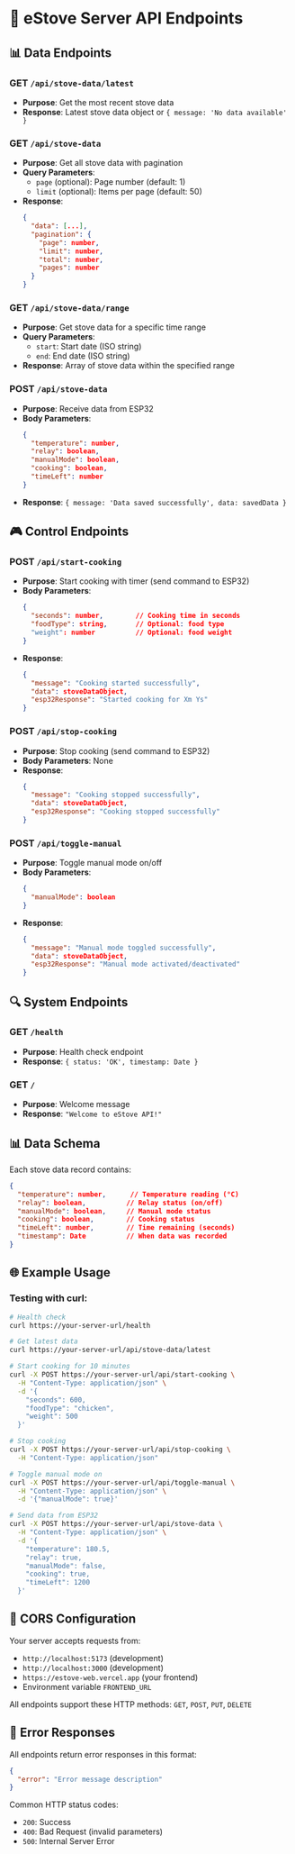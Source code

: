 # 🚀 eStove Server API Endpoints

## 📊 Data Endpoints

### **GET** `/api/stove-data/latest`
- **Purpose**: Get the most recent stove data
- **Response**: Latest stove data object or `{ message: 'No data available' }`

### **GET** `/api/stove-data`
- **Purpose**: Get all stove data with pagination
- **Query Parameters**:
  - `page` (optional): Page number (default: 1)
  - `limit` (optional): Items per page (default: 50)
- **Response**:
  ```json
  {
    "data": [...],
    "pagination": {
      "page": number,
      "limit": number,
      "total": number,
      "pages": number
    }
  }
  ```

### **GET** `/api/stove-data/range`
- **Purpose**: Get stove data for a specific time range
- **Query Parameters**:
  - `start`: Start date (ISO string)
  - `end`: End date (ISO string)
- **Response**: Array of stove data within the specified range

### **POST** `/api/stove-data`
- **Purpose**: Receive data from ESP32
- **Body Parameters**:
  ```json
  {
    "temperature": number,
    "relay": boolean,
    "manualMode": boolean,
    "cooking": boolean,
    "timeLeft": number
  }
  ```
- **Response**: `{ message: 'Data saved successfully', data: savedData }`

## 🎮 Control Endpoints

### **POST** `/api/start-cooking`
- **Purpose**: Start cooking with timer (send command to ESP32)
- **Body Parameters**:
  ```json
  {
    "seconds": number,        // Cooking time in seconds
    "foodType": string,       // Optional: food type
    "weight": number          // Optional: food weight
  }
  ```
- **Response**:
  ```json
  {
    "message": "Cooking started successfully",
    "data": stoveDataObject,
    "esp32Response": "Started cooking for Xm Ys"
  }
  ```

### **POST** `/api/stop-cooking`
- **Purpose**: Stop cooking (send command to ESP32)
- **Body Parameters**: None
- **Response**:
  ```json
  {
    "message": "Cooking stopped successfully",
    "data": stoveDataObject,
    "esp32Response": "Cooking stopped successfully"
  }
  ```

### **POST** `/api/toggle-manual`
- **Purpose**: Toggle manual mode on/off
- **Body Parameters**:
  ```json
  {
    "manualMode": boolean
  }
  ```
- **Response**:
  ```json
  {
    "message": "Manual mode toggled successfully",
    "data": stoveDataObject,
    "esp32Response": "Manual mode activated/deactivated"
  }
  ```

## 🔍 System Endpoints

### **GET** `/health`
- **Purpose**: Health check endpoint
- **Response**: `{ status: 'OK', timestamp: Date }`

### **GET** `/`
- **Purpose**: Welcome message
- **Response**: `"Welcome to eStove API!"`

## 📊 Data Schema

Each stove data record contains:
```json
{
  "temperature": number,      // Temperature reading (°C)
  "relay": boolean,          // Relay status (on/off)
  "manualMode": boolean,     // Manual mode status
  "cooking": boolean,        // Cooking status
  "timeLeft": number,        // Time remaining (seconds)
  "timestamp": Date          // When data was recorded
}
```

## 🌐 Example Usage

### Testing with curl:

```bash
# Health check
curl https://your-server-url/health

# Get latest data
curl https://your-server-url/api/stove-data/latest

# Start cooking for 10 minutes
curl -X POST https://your-server-url/api/start-cooking \
  -H "Content-Type: application/json" \
  -d '{
    "seconds": 600,
    "foodType": "chicken",
    "weight": 500
  }'

# Stop cooking
curl -X POST https://your-server-url/api/stop-cooking \
  -H "Content-Type: application/json"

# Toggle manual mode on
curl -X POST https://your-server-url/api/toggle-manual \
  -H "Content-Type: application/json" \
  -d '{"manualMode": true}'

# Send data from ESP32
curl -X POST https://your-server-url/api/stove-data \
  -H "Content-Type: application/json" \
  -d '{
    "temperature": 180.5,
    "relay": true,
    "manualMode": false,
    "cooking": true,
    "timeLeft": 1200
  }'
```

## 🔧 CORS Configuration

Your server accepts requests from:
- `http://localhost:5173` (development)
- `http://localhost:3000` (development)
- `https://estove-web.vercel.app` (your frontend)
- Environment variable `FRONTEND_URL`

All endpoints support these HTTP methods: `GET`, `POST`, `PUT`, `DELETE`

## 🚨 Error Responses

All endpoints return error responses in this format:
```json
{
  "error": "Error message description"
}
```

Common HTTP status codes:
- `200`: Success
- `400`: Bad Request (invalid parameters)
- `500`: Internal Server Error 